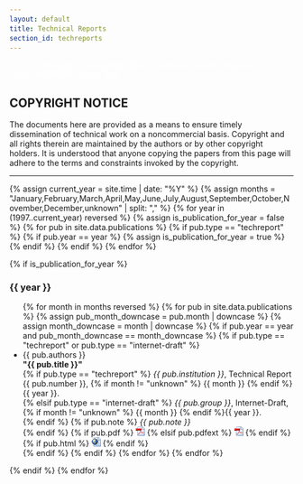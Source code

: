 ```yaml
---
layout: default
title: Technical Reports
section_id: techreports
---
```


<div class="full parallax" style="background-image: url(images/banner/banner.jpg); color: #fff;">
  <div class="row">
    <div class="large-12 columns">
      {% include section-header.html title="Technical Reports" tagline="" color="#000000" class="big" %}
    </div>
  </div>
  <div class="four spacing"></div>
</div>

<div class="row" style="margin-top: 20px;">
  <h2>COPYRIGHT NOTICE</h2>

  <p>The documents here are provided as a means to ensure timely dissemination of technical work on a noncommercial basis. Copyright and all rights therein are maintained by the authors or by other copyright holders. It is understood that anyone copying the papers from this page will adhere to the terms and constraints invoked by the copyright.</p>

  <hr/>
</div>

<div class="row">

{% assign current_year = site.time | date: "%Y" %}
{% assign months = "January,February,March,April,May,June,July,August,September,October,November,December,unknown" | split: "," %}
{% for year in (1997..current_year) reversed %}
  {% assign is_publication_for_year = false %}
  {% for pub in site.data.publications %}
    {% if pub.type == "techreport" %}
      {% if pub.year == year %}
        {% assign is_publication_for_year = true %}
      {% endif %}
    {% endif %}
  {% endfor %}

  {% if is_publication_for_year %}
    <h3>{{ year }}</h3>
    <ul>
    {% for month in months reversed %}
      {% for pub in site.data.publications %}
        {% assign pub_month_downcase = pub.month | downcase %}
        {% assign month_downcase = month | downcase %}
        {% if pub.year == year and pub_month_downcase == month_downcase %}
          {% if pub.type == "techreport" or pub.type == "internet-draft" %}
            <li>
              {{ pub.authors }}<br />
              <strong>"{{ pub.title }}"</strong><br />
              {% if pub.type == "techreport" %}
                <em>{{ pub.institution }}</em>, Technical Report {{ pub.number }}, {% if month != "unknown" %} {{ month }} {% endif %}{{ year }}.<br />
              {% elsif pub.type == "internet-draft" %}
                <em>{{ pub.group }}</em>, Internet-Draft, {% if month != "unknown" %} {{ month }} {% endif %}{{ year }}.<br />
              {% endif %}
              {% if pub.note %}
                <em>{{ pub.note }}</em><br />
              {% endif %}
              {% if pub.pdf %}
                <a href="data/files/techreports/{{ pub.pdf }}" target="_blank"><img src="images/extensions/pdf.png" alt="PDF" /></a>
              {% elsif pub.pdfext %}
                <a href="{{ pub.pdfext }}" target="_blank"><img src="images/extensions/pdf.png" alt="PDF" /></a>
              {% endif %}
              {% if pub.html %}
                <a href="{{ pub.html }}" target="_blank"><img src="images/extensions/html.png" alt="HTML" /></a>
              {% endif %}
            </li>
          {% endif %}
        {% endif %}
      {% endfor %}
    {% endfor %}
    </ul>
  {% endif %}
{% endfor %}

</div>
